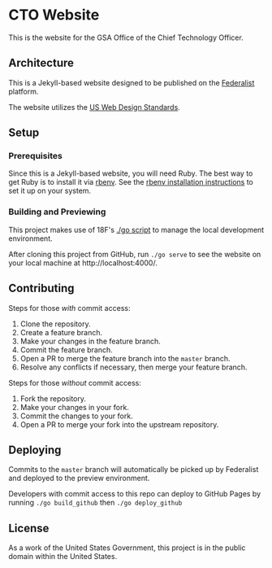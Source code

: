 # CTO Website

This is the website for the GSA Office of the Chief Technology Officer.

## Architecture

This is a Jekyll-based website designed to be published on the
[Federalist](https://federalist.18f.gov/) platform.

The website utilizes the [US Web Design Standards](https://standards.usa.gov/).

## Setup

### Prerequisites

Since this is a Jekyll-based website, you will need Ruby. The best way to get
Ruby is to install it via [rbenv](https://github.com/rbenv/rbenv). See the
[rbenv installation instructions](https://github.com/rbenv/rbenv#installation)
to set it up on your system.

### Building and Previewing

This project makes use of 18F's [./go script](https://github.com/18F/go_script)
to manage the local development environment.

After cloning this project from GitHub, run `./go serve` to see the website on
your local machine at http://localhost:4000/.

## Contributing

Steps for those *with* commit access:

1. Clone the repository.
2. Create a feature branch.
3. Make your changes in the feature branch.
4. Commit the feature branch.
5. Open a PR to merge the feature branch into the `master` branch.
6. Resolve any conflicts if necessary, then merge your feature branch.

Steps for those *without* commit access:

1. Fork the repository.
2. Make your changes in your fork.
3. Commit the changes to your fork.
4. Open a PR to merge your fork into the upstream repository.

## Deploying

Commits to the `master` branch will automatically be picked up by Federalist and
deployed to the preview environment.

Developers with commit access to this repo can deploy to GitHub Pages by running
`./go build_github` then `./go deploy_github`

## License

As a work of the United States Government, this project is in the public domain
within the United States.
